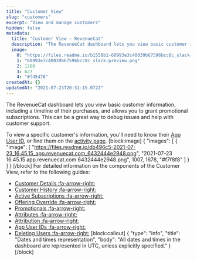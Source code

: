 ```yaml
---
title: "Customer View"
slug: "customers"
excerpt: "View and manage customers"
hidden: false
metadata: 
  title: "Customer View – RevenueCat"
  description: "The RevenueCat dashboard lets you view basic customer information, including a timeline of their purchases, and allows you to grant promotional subscriptions. This can be a great way to debug issues and help with customer support."
  image: 
    0: "https://files.readme.io/b1558b1-60993e3c40039b67596bcc8c_slack-preview.png"
    1: "60993e3c40039b67596bcc8c_slack-preview.png"
    2: 1200
    3: 627
    4: "#f45476"
createdAt: {}
updatedAt: "2021-07-23T20:51:15.072Z"
---
```

The RevenueCat dashboard lets you view basic customer information, including a timeline of their purchases, and allows you to grant promotional subscriptions. This can be a great way to debug issues and help with customer support.

To view a specific customer's information, you'll need to know their [App User ID](doc:user-ids), or find them on the [activity page](https://app.revenuecat.com/activity/).
[block:image]
{
  "images": [
    {
      "image": [
        "https://files.readme.io/db496c5-2021-07-23_16.45.15_app.revenuecat.com_6432444e2948.png",
        "2021-07-23 16.45.15 app.revenuecat.com 6432444e2948.png",
        1007,
        1678,
        "#f7f8f8"
      ]
    }
  ]
}
[/block]
For detailed information on the components of the Customer View, refer to the following guides:

  * [Customer Details :fa-arrow-right:](doc:basic-information)
  * [Customer History :fa-arrow-right:](doc:customer-history)
  * [Active Subscriptions :fa-arrow-right:](doc:active-subscriptions)
  * [Offering Override :fa-arrow-right:](doc:offering-override)
  * [Promotionals :fa-arrow-right:](doc:promotionals)
  * [Attributes :fa-arrow-right:](doc:attributes)
  * [Attribution :fa-arrow-right:](doc:attribution-card)
  * [App User IDs :fa-arrow-right:](doc:aliases-card)
  * [Deleting Users :fa-arrow-right:](doc:manage-users)
[block:callout]
{
  "type": "info",
  "title": "Dates and times representation",
  "body": "All dates and times in the dashboard are represented in UTC, unless explicitly specified."
}
[/block]